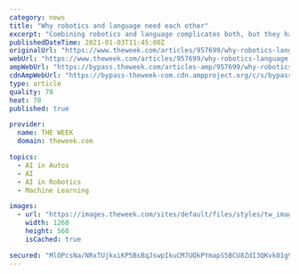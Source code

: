 ```yaml
---
category: news
title: "Why robotics and language need each other"
excerpt: "Combining robotics and language complicates both, but they have the potential to bolster each other"
publishedDateTime: 2021-01-03T11:45:00Z
originalUrl: "https://www.theweek.com/articles/957699/why-robotics-language-need-each-other"
webUrl: "https://www.theweek.com/articles/957699/why-robotics-language-need-each-other"
ampWebUrl: "https://bypass.theweek.com/articles-amp/957699/why-robotics-language-need-each-other"
cdnAmpWebUrl: "https://bypass-theweek-com.cdn.ampproject.org/c/s/bypass.theweek.com/articles-amp/957699/why-robotics-language-need-each-other"
type: article
quality: 78
heat: 78
published: true

provider:
  name: THE WEEK
  domain: theweek.com

topics:
  - AI in Autos
  - AI
  - AI in Robotics
  - Machine Learning

images:
  - url: "https://images.theweek.com/sites/default/files/styles/tw_image_9_4/public/istock-1127591787.jpg?itok=tVPxJFyv"
    width: 1260
    height: 560
    isCached: true

secured: "MlOPcsNa/NRxTUjkxiKP5BsBqJswpIkuCM7UQkPYmapS5BCU8ZdI3QKvk01g9cIO48wfXwli2HshabXkLK+P4bDMefIvfnQhvGe4pqeWREpL0IWTVMsyNhVlDLtFkkhmRfLBnxHK8ezDxhRiJFjFLNzNNtOYB8HulMNdz1nBXfXmsZB0KCGVPcMlUDiGzNs6wSWR6gexVjm2ntEiaX/cbrz2J5i5dkvECEZSGMbtKARQur2ldiXxUzD+CdingYbTh05DvpvykaaoPj+VHCqwAHoFqwuiNwLYWmDY40iNAdPFLWSrgszVqsr0dOYljjE1omJtOWY4SDVZZs8l65zFHmw3F+yT+izHGzwwdaufHXk=;KNMfgdBt07F0bRnF985g1Q=="
---
```


